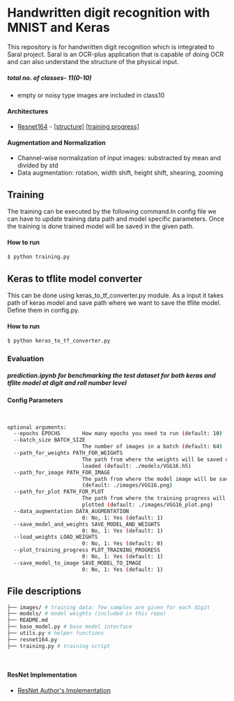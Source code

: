 # Handwritten digit recognition with MNIST and Keras

This repository is for handwritten digit recognition which is integrated to Saral project. Saral is an OCR-plus application that is capable of doing OCR and can also understand the structure of the physical input.
##### total no. of classes- 11(0-10)
- empty or noisy type images are included in class10
 

#### Architectures
- [Resnet164](https://arxiv.org/abs/1603.05027) - [[structure]](images/ResNet164.png) [[training progress]](images/ResNet164_9970_plot.png)



#### Augmentation and Normalization
- Channel-wise normalization of input images: substracted by mean and divided by std
- Data augmentation: rotation, width shift, height shift, shearing, zooming


## Training
The training can be executed by the following command.In config file we can have to update training data path and model specific parameters. Once the training is done trained model will be saved in the given path.

#### How to run
```bash
$ python training.py 
```

## Keras to tflite model converter
This can be done using keras_to_tf_converter.py module. As a input it takes path of keras model and save path where we want to save the tflite model. Define them in config.py.

#### How to run
```bash
$ python keras_to_tf_converter.py 
```

### Evaluation
##### prediction.ipynb for benchmarking the test dataset for both keras and tflite model at digit and roll number level
#### Config Parameters
```bash


optional arguments:
  --epochs EPOCHS       How many epochs you need to run (default: 10)
  --batch_size BATCH_SIZE
                        The number of images in a batch (default: 64)
  --path_for_weights PATH_FOR_WEIGHTS
                        The path from where the weights will be saved or
                        loaded (default: ./models/VGG16.h5)
  --path_for_image PATH_FOR_IMAGE
                        The path from where the model image will be saved
                        (default: ./images/VGG16.png)
  --path_for_plot PATH_FOR_PLOT
                        The path from where the training progress will be
                        plotted (default: ./images/VGG16_plot.png)
  --data_augmentation DATA_AUGMENTATION
                        0: No, 1: Yes (default: 1)
  --save_model_and_weights SAVE_MODEL_AND_WEIGHTS
                        0: No, 1: Yes (default: 1)
  --load_weights LOAD_WEIGHTS
                        0: No, 1: Yes (default: 0)
  --plot_training_progress PLOT_TRAINING_PROGRESS
                        0: No, 1: Yes (default: 1)
  --save_model_to_image SAVE_MODEL_TO_IMAGE
                        0: No, 1: Yes (default: 1)
```

## File descriptions
```bash
├── images/ # training data: few samples are given for each digit 
├── models/ # model weights (included in this repo)
├── README.md
├── base_model.py # base model interface
├── utils.py # helper functions
├── resnet164.py
├── training.py # training script
   
    
```
#### ResNet Implementation
- [ResNet Author's Implementation](https://github.com/KaimingHe/resnet-1k-layers/blob/master/resnet-pre-act.lua)


